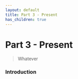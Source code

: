```yaml
---
layout: default
title: Part 3 - Present
has_children: true
---
```



# Part 3 - Present

> Whatever

### Introduction
